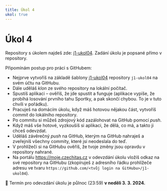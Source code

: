```yaml
---
title: Úkol 4
ukol: true
---
```

# Úkol 4

Repository s úkolem najdeš zde: [j1-ukol04](https://github.com/FilipJirsak-Czechitas/j1-ukol04). Zadání úkolu je popsané přímo v repository.

Připomínám postup pro práci s GitHubem:
- Nejprve vytvoříš na základě šablony [j1-ukol04](https://github.com/FilipJirsak-Czechitas/j1-ukol04) repository `j1-ukol04` na svém účtu na GitHubu.
- Dále uděláš *klon* ze svého repository na lokální počítač.
- Spustíš aplikaci – ověříš, že jde spustit a funguje (aplikace vypíše, že probíhá losování prvního tahu Sportky, a pak skončí chybou. To je v tuto chvíli v pořádku).
- Pracuješ na domácím úkolu, když máš hotovou nějakou část, vytvoříš *commit* do lokálního repository.
- Po commitu si můžeš zdrojový kód zazálohovat na GitHub pomocí *push*.
- Když máš vše hotové, vyzkoušíš si aplikaci, že dělá, co má, a takto ji chceš odevzdat.
- Uděláš závěrečný *push* na GitHub, kterým na GitHub nahraješ a zveřejníš všechny commity, které jsi neodeslala do teď.
- V prohlížeči si na GitHubu ověříš, že tvoje změny jsou opravdu v repository nahrané.
- Na portálu https://moje.czechitas.cz v odevzdání úkolu vložíš odkaz na své repository na GitHubu (zkopíruješ z adresního řádku prohlížeče adresu ve tvaru `https://github.com/<tvůj login na GitHubu>/j1-ukol04`).

📅 Termín pro odevzdání úkolu je půlnoc (23:59) **v neděli 3. 3. 2024.**
